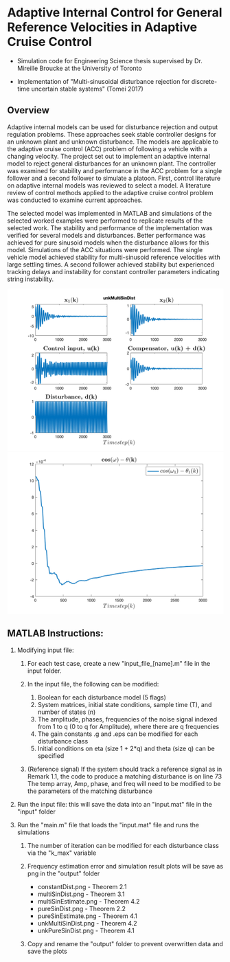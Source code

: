 # Adaptive Internal Control for General Reference Velocities in Adaptive Cruise Control

* Simulation code for Engineering Science thesis supervised by Dr. Mireille Broucke at the University of Toronto

* Implementation of "Multi-sinusoidal disturbance rejection for discrete-time uncertain stable systems" (Tomei 2017)

## Overview
Adaptive internal models can be used for disturbance rejection and output regulation problems. These approaches seek stable controller designs for an unknown plant and unknown disturbance. The models are applicable to the adaptive cruise control (ACC) problem of following a vehicle with a changing velocity. The project set out to implement an adaptive internal model to reject general disturbances for an unknown plant. The controller was examined for stability and performance in the ACC problem for a single follower and a second follower to simulate a platoon. First, control literature on adaptive internal models was reviewed to select a model. A literature review of control methods applied to the adaptive cruise control problem was conducted to examine current approaches. 

The selected model was implemented in MATLAB and simulations of the selected worked examples were performed to replicate results of the selected work. The stability and performance of the implementation was verified for several models and disturbances. Better performance was achieved for pure sinusoid models when the disturbance allows for this model. Simulations of the ACC situations were performed. The single vehicle model achieved stability for multi-sinusoid reference velocities with large settling times. A second follower achieved stability but experienced tracking delays and instability for constant controller parameters indicating string instability.

![Sample output](output/unkMultiSinDist.png)
![Sample estimation](output/multiSinEstimate.png)

## MATLAB Instructions:

1. Modifying input file:

	1. For each test case, create a new "input_file_[name].m" file in the input folder.

	2. In the input file, the following can be modified:
		1. Boolean for each disturbance model (5 flags)
		2. System matrices, initial state conditions, sample time (T), and number of states (n)
		3. The amplitude, phases, frequencies of the noise signal indexed from 1 to q (0 to q for Amplitude), where there are q frequencies
		4. The gain constants .g and .eps can be modified for each disturbance class
		5. Initial conditions on eta (size 1 + 2*q) and theta (size q) can be specified

	3. (Reference signal) If the system should track a reference signal as in Remark 1.1, the code to produce a matching disturbance is on line 73
		The temp array, Amp, phase, and freq will need to be modified to be the parameters of the matching disturbance

2. Run the input file: this will save the data into an "input.mat" file in the "input" folder

3. Run the "main.m" file that loads the "input.mat" file and runs the simulations

	1. The number of iteration can be modified for each disturbance class via the "k_max" variable

	2. Frequency estimation error and simulation result plots will be save as png in the "output" folder
		* constantDist.png 		- Theorem 2.1
		* multiSinDist.png		- Theorem 3.1
		* multiSinEstimate.png		- Theorem 4.2
		* pureSinDist.png		- Theorem 2.2
		* pureSinEstimate.png		- Theorem 4.1
		* unkMultiSinDist.png		- Theorem 4.2
		* unkPureSinDist.png		- Theorem 4.1

	3. Copy and rename the "output" folder to prevent overwritten data and save the plots
